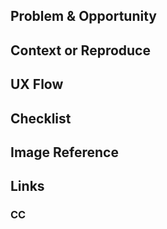 ## Problem & Opportunity

## Context or Reproduce

## UX Flow

## Checklist




## Image Reference

## Links

### CC
